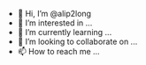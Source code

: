 - 👋 Hi, I’m @alip2long
- 👀 I’m interested in ...
- 🌱 I’m currently learning ...
- 💞️ I’m looking to collaborate on ...
- 📫 How to reach me ...

<!---
alip2long/alip2long is a ✨ special ✨ repository because its `README.md` (this file) appears on your GitHub profile.
You can click the Preview link to take a look at your changes.
--->

